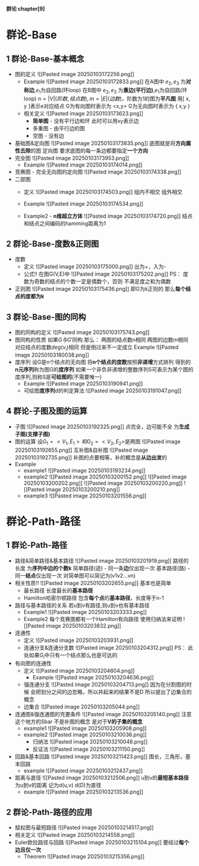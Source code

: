 **群论 chapter[9]**

# 群论-Base
## 1 群论-Base-基本概念
- 图的定义
	![[Pasted image 20250103172256.png]]
	- Example
		![[Pasted image 20250103172833.png]]
		在A图中 $e_2,e_3$ 为**对称边**,$e_1$为自回路(环loop)
		在B图中 $e_2,e_3$ 为**重边(平行边)**,$e_1$为自回路(环loop)
		$n = |V|(阶数,结点数),m = |E|(边数)$，阶数为1的图为**平凡图**
		用[ x, y ]表示e对应结点
		G为有向图时表示为 <x,y>
		G为无向图时表示为 { x,y }
	- 相关定义
		![[Pasted image 20250103173623.png]]
		- **简单图** - 没有平行边和环 此时可以用xy表示边
		- 多重图 - 由平行边的图
		- 空图 - 没有边
- 基础图&定向图
	![[Pasted image 20250103173835.png]]
	底图就是将**方向属性去除**的图
	定向图 要求底图的每一条边都要指定**一个方向**
- 完全图
	![[Pasted image 20250103173953.png]]
	- Example
		![[Pasted image 20250103174014.png]]
- 竞赛图 - 完全无向图的定向图
	![[Pasted image 20250103174338.png]]
- 二部图
	- 定义
		![[Pasted image 20250103174503.png]]
		组内不相交 组外相交
		
	- Example
		![[Pasted image 20250103174534.png]]
	- Example2 - **n维超立方体**
		![[Pasted image 20250103174720.png]]
		结点和结点之间编码的hamming距离为1
## 2 群论-Base-度数&正则图
- 度数
	- 定义
		![[Pasted image 20250103175000.png]]
		出为+，入为-
	- 公式!!
		在图G(V,E)中
		![[Pasted image 20250103175202.png]]
		PS：
			度数为奇数的结点的个数一定是偶数个，否则 不满足度之和为偶数
- 正则图
	![[Pasted image 20250103175436.png]]
	即G为k正则的 那么**每个结点的度都为k**
## 3 群论-Base-图的同构
- 图的同构的定义
	![[Pasted image 20250103175743.png]]
- 图同构的性质
	如果$G与G'$同构 那么：
	两图的结点数n相同
	两图的边数m相同
	对应结点的度数$deg(v_i)$相同
	但是倒过来不一定成立
	Example
		![[Pasted image 20250103180038.png]]
- 度序列
	设G是n个结点的无向图
	将**n个结点的度数**按照**非递增**方式排列 得到的**n元序列**称为图G的**度序列**
	如果一个非负非递增的整数序列S可表示为某个图的度序列,则称S是**可绘图的**(不需要唯一)
	- Example
		![[Pasted image 20250103190941.png]]
	- 可绘图**度序列**d的判定算法
		![[Pasted image 20250103191047.png]]
## 4 群论-子图及图的运算
- 子图
	![[Pasted image 20250103192325.png]]
	点完全，边可能不全 为**生成子图(支撑子图)**
- 图的运算
	设$G_1 = <V_1,E_1>和G_2 = <V_2,E_2>$是两图
	![[Pasted image 20250103192655.png]]
	互补图&自补图
		![[Pasted image 20250103192735.png]]
		补图的点要相等，补的概念是**从边出发**的
- Example
	- example1
		![[Pasted image 20250103193234.png]]
	- example2
		![[Pasted image 20250103200152.png]]
		![[Pasted image 20250103200202.png]]
		![[Pasted image 20250103200220.png]]
		![[Pasted image 20250103200210.png]]
	- example3
		![[Pasted image 20250103201556.png]]
# 群论-Path-路径
## 1 群论-Path-路径
- 路径&简单路径&基本路径
	![[Pasted image 20250103201919.png]]
	路径的长度 为**序列中边的个数k**
	简单路径(迹) - 同一条**边**仅出现一次
	基本路径(路) - 同一**结点**仅出现一次
	对简单图可以简记为(v1v2...vn)
- 相关性质!!
	![[Pasted image 20250103202655.png]]
	基本也是简单
	- 最长路径
		长度最长的**基本路径**
	- Hamilton哈密尔顿路径
		包含**每个点**的**基本路径**，长度等于n-1
- 路径与基本路径的关系
	若u到v有路径,则u到v也有基本路径
	- Example1
		![[Pasted image 20250103203333.png]]
	- Example2
		每个竞赛图都有一个Hamilton有向路径
		使用归纳法来证明
		![[Pasted image 20250103203832.png]]
- 连通性
	- 定义
		![[Pasted image 20250103203931.png]]
	- 连通分支&连通分支数
		![[Pasted image 20250103204312.png]]
		PS：
			此处如果$G_i$中只有一个结点那么也是可达的
- 有向图的连通性
	- 定义
		![[Pasted image 20250103204604.png]]
		- Example
			![[Pasted image 20250103204636.png]]
	- 强连通分支
		![[Pasted image 20250103204713.png]]
		因为在分割图的时候 会把划分之间的边忽略，所以并起来的结果不是D
		所以提出了边集合的概念
	- 边集合
		![[Pasted image 20250103205044.png]]
- 连通图&强连通图的充要条件
	![[Pasted image 20250103205140.png]]
	注意这个地方的Sbar 不是补图的概念 是对于**V的子集的概念**
	- example1
		![[Pasted image 20250103205908.png]]
	- example2
		![[Pasted image 20250103210036.png]]
		- 归纳法
			![[Pasted image 20250103210048.png]]
		- 反证法
			![[Pasted image 20250103211150.png]]
- 回路&基本回路
	![[Pasted image 20250103211423.png]]
	围长，三角形，基本回路
	- example
		![[Pasted image 20250103212437.png]]
- 距离与直径
	![[Pasted image 20250103212506.png]]
	u到v的**最短基本路径**为u到v的距离 记为d(u,v)
	d(D)为直径
	- example
		![[Pasted image 20250103213536.png]]
## 2 群论-Path-路径的应用
- 赋权图与最短路径
	![[Pasted image 20250103214517.png]]
- 相关定义
	![[Pasted image 20250103214558.png]]
- Euler欧拉路径与回路
	![[Pasted image 20250103215104.png]]
	要经过**每个边且仅一次**
	- Theorem
		![[Pasted image 20250103215356.png]]
		
